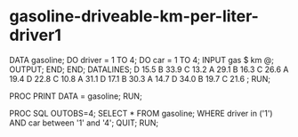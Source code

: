 # gasoline-driveable-km-per-liter-driver1

DATA gasoline;
  DO driver = 1 TO 4;
     DO car = 1 TO 4;
        INPUT gas $ km @; OUTPUT;
     END;
  END;
DATALINES;
D 15.5 B 33.9 C 13.2 A 29.1
B 16.3 C 26.6 A 19.4 D 22.8
C 10.8 A 31.1 D 17.1 B 30.3
A 14.7 D 34.0 B 19.7 C 21.6
;
RUN;

PROC PRINT DATA = gasoline;
RUN;

PROC SQL OUTOBS=4;
SELECT * FROM gasoline;
WHERE driver in ('1') AND car between '1' and '4';
QUIT;
RUN;
